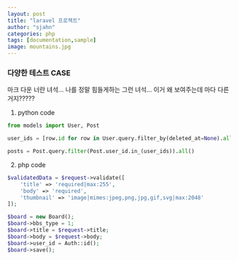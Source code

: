 ```yaml
---
layout: post
title: "laravel 프로젝트"
author: "sjahn"
categories: php
tags: [documentation,sample]
image: mountains.jpg
---
```


### 다양한 테스트 CASE

마크 다운 너란 녀석...
나를 정말 힘들게하는 그런 녀석...
이거 왜 보여주는데 마다 다른거지?????

1. python code
```python
from models import User, Post

user_ids = [row.id for row in User.query.filter_by(deleted_at=None).all()]

posts = Post.query.filter(Post.user_id.in_(user_ids)).all()
```

2. php code
```php
$validatedData = $request->validate([
    'title' => 'required|max:255',
    'body' => 'required',
    'thumbnail' => 'image|mimes:jpeg,png,jpg,gif,svg|max:2048'
]);

$board = new Board();
$board->bbs_type = 1;
$board->title = $request->title;
$board->body = $request->body;
$board->user_id = Auth::id();
$board->save();
```